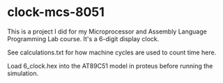 # clock-mcs-8051
 This is a project I did for my Microprocessor and Assembly Language Programming Lab course. It's a 6-digit display clock.
 
 See calculations.txt for how machine cycles are used to count time here.
 
 Load 6_clock.hex into the AT89C51 model in proteus before running the simulation.
